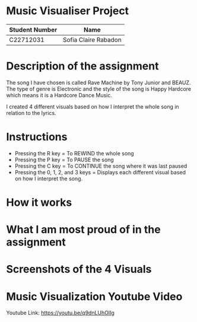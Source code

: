 # Music Visualiser Project

| Student Number | Name                 |
| -------------- | -------------------- |
| C22712031 | Sofia Claire Rabadon |

# Description of the assignment
The song I have chosen is called Rave Machine by Tony Junior and BEAUZ. The type of genre is Electronic and the style of the song is Happy Hardcore which means it is a Hardcore Dance Music. 

I created 4 different visuals based on how I interpret the whole song in relation to the lyrics. 

# Instructions
- Pressing the R key = To REWIND the whole song
- Pressing the P key = To PAUSE the song 
- Pressing the C key = To CONTINUE the song where it was last paused
- Pressing the 0, 1, 2, and 3 keys = Displays each different visual based on how I interpret the song.

# How it works

# What I am most proud of in the assignment

# Screenshots of the 4 Visuals

# Music Visualization Youtube Video

Youtube Link: https://youtu.be/q9dnLUhOlIg


